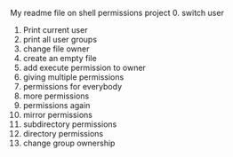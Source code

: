 My readme file on shell permissions project
0. switch user
1. Print current user
2. print all user groups
3. change file owner
4. create an empty file
5. add execute permission to owner
6. giving multiple permissions
7. permissions for everybody
8. more permissions
9. permissions again
10. mirror permissions
11. subdirectory permissions
12. directory permissions
13. change group ownership 
